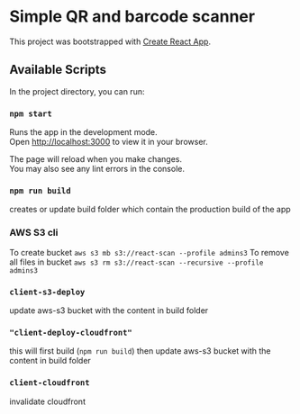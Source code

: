 # Simple QR and barcode scanner

This project was bootstrapped with [Create React App](https://github.com/facebook/create-react-app).

## Available Scripts

In the project directory, you can run:

### `npm start`

Runs the app in the development mode.\
Open [http://localhost:3000](http://localhost:3000) to view it in your browser.

The page will reload when you make changes.\
You may also see any lint errors in the console.

### `npm run build`
creates or update build folder which contain the production build of the app

### AWS S3 cli
To create bucket `aws s3 mb s3://react-scan --profile admins3`
To remove all files in bucket `aws s3 rm s3://react-scan --recursive --profile admins3`

### `client-s3-deploy`
update aws-s3 bucket with the content in build folder

### `"client-deploy-cloudfront"`
this will first build (`npm run build`) then update aws-s3 bucket with the content in build folder

### `client-cloudfront`
invalidate cloudfront